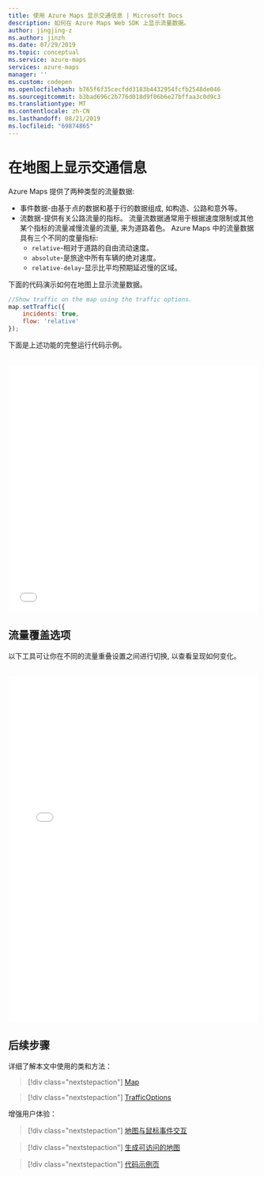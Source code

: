 ```yaml
---
title: 使用 Azure Maps 显示交通信息 | Microsoft Docs
description: 如何在 Azure Maps Web SDK 上显示流量数据。
author: jingjing-z
ms.author: jinzh
ms.date: 07/29/2019
ms.topic: conceptual
ms.service: azure-maps
services: azure-maps
manager: ''
ms.custom: codepen
ms.openlocfilehash: b765f6f35cecfdd3183b4432954fcfb2548de046
ms.sourcegitcommit: b3bad696c2b776d018d9f06b6e27bffaa3c0d9c3
ms.translationtype: MT
ms.contentlocale: zh-CN
ms.lasthandoff: 08/21/2019
ms.locfileid: "69874865"
---
```

# <a name="show-traffic-on-the-map"></a>在地图上显示交通信息

Azure Maps 提供了两种类型的流量数据:

- 事件数据-由基于点的数据和基于行的数据组成, 如构造、公路和意外等。
- 流数据-提供有关公路流量的指标。 流量流数据通常用于根据速度限制或其他某个指标的流量减慢流量的流量, 来为道路着色。 Azure Maps 中的流量数据具有三个不同的度量指标:
    - `relative`-相对于道路的自由流动速度。
    - `absolute`-是旅途中所有车辆的绝对速度。
    - `relative-delay`-显示比平均预期延迟慢的区域。

下面的代码演示如何在地图上显示流量数据。

```javascript
//Show traffic on the map using the traffic options.
map.setTraffic({
    incidents: true,
    flow: 'relative'
});
```

下面是上述功能的完整运行代码示例。

<br/>

<iframe height='500' scrolling='no' title='在地图上显示交通信息' src='//codepen.io/azuremaps/embed/WMLRPw/?height=500&theme-id=0&default-tab=js,result&embed-version=2&editable=true' frameborder='no' allowtransparency='true' allowfullscreen='true' style='width: 100%;'>请参阅 <a href='https://codepen.io'>CodePen</a> 上由 Azure Maps (<a href='https://codepen.io/azuremaps'>@azuremaps</a>) 提供的 Pen <a href='https://codepen.io/azuremaps/pen/WMLRPw/'>Show traffic on a map</a>（在地图上显示交通信息）。
</iframe>

## <a name="traffic-overlay-options"></a>流量覆盖选项

以下工具可让你在不同的流量重叠设置之间进行切换, 以查看呈现如何变化。 

<br/>

<iframe height="700" style="width: 100%;" scrolling="no" title="流量覆盖选项" src="//codepen.io/azuremaps/embed/RwbPqRY/?height=700&theme-id=0&default-tab=result" frameborder="no" allowtransparency="true" allowfullscreen="true">
请参阅<a href='https://codepen.io'>CodePen</a>上的 "笔<a href='https://codepen.io/azuremaps/pen/RwbPqRY/'>流量重叠" 选项</a>Azure Maps (<a href='https://codepen.io/azuremaps'>@azuremaps</a>)。
</iframe>

## <a name="next-steps"></a>后续步骤

详细了解本文中使用的类和方法：

> [!div class="nextstepaction"]
> [Map](https://docs.microsoft.com/javascript/api/azure-maps-control/atlas.map)

> [!div class="nextstepaction"]
> [TrafficOptions](https://docs.microsoft.com/javascript/api/azure-maps-control/atlas.trafficoptions)

增强用户体验：

> [!div class="nextstepaction"]
> [地图与鼠标事件交互](map-events.md)

> [!div class="nextstepaction"]
> [生成可访问的地图](map-accessibility.md)

> [!div class="nextstepaction"]
> [代码示例页](https://aka.ms/AzureMapsSamples)
